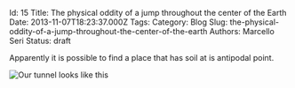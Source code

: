 Id: 15
Title: The physical oddity of a jump throughout the center of the Earth
Date: 2013-11-07T18:23:37.000Z
Tags: 
Category: Blog
Slug: the-physical-oddity-of-a-jump-throughout-the-center-of-the-earth
Authors: Marcello Seri
Status: draft

Apparently it is possible to find a place that has soil at is antipodal point.



![Our tunnel looks like this](/content/images/2013/Nov/globe_east_540.jpg)